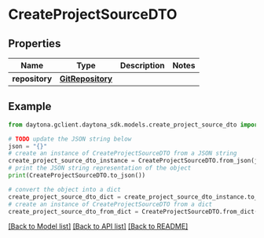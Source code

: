 # CreateProjectSourceDTO


## Properties

Name | Type | Description | Notes
------------ | ------------- | ------------- | -------------
**repository** | [**GitRepository**](GitRepository.md) |  | 

## Example

```python
from daytona.gclient.daytona_sdk.models.create_project_source_dto import CreateProjectSourceDTO

# TODO update the JSON string below
json = "{}"
# create an instance of CreateProjectSourceDTO from a JSON string
create_project_source_dto_instance = CreateProjectSourceDTO.from_json(json)
# print the JSON string representation of the object
print(CreateProjectSourceDTO.to_json())

# convert the object into a dict
create_project_source_dto_dict = create_project_source_dto_instance.to_dict()
# create an instance of CreateProjectSourceDTO from a dict
create_project_source_dto_from_dict = CreateProjectSourceDTO.from_dict(create_project_source_dto_dict)
```
[[Back to Model list]](../README.md#documentation-for-models) [[Back to API list]](../README.md#documentation-for-api-endpoints) [[Back to README]](../README.md)


